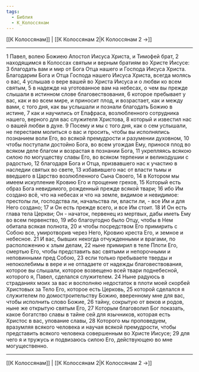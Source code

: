 ```yaml
---
tags:
  - Библия
  - К_Колоссянам
---
```

[[К Колоссянам]] | [[К Колоссянам 2|К Колоссянам 2 →]]

---
1 Павел, волею Божиею Апостол Иисуса Христа, и Тимофей брат,
2 находящимся в Колоссах святым и верным братиям во Христе Иисусе:
3 благодать вам и мир от Бога Отца нашего и Господа Иисуса Христа. Благодарим Бога и Отца Господа нашего Иисуса Христа, всегда молясь о вас,
4 услышав о вере вашей во Христа Иисуса и о любви ко всем святым,
5 в надежде на уготованное вам на небесах, о чем вы прежде слышали в истинном слове благовествования,
6 которое пребывает у вас, как и во всем мире, и приносит плод, и возрастает, как и между вами, с того дня, как вы услышали и познали благодать Божию в истине,
7 как и научились от Епафраса, возлюбленного сотрудника нашего, верного для вас служителя Христова,
8 который и известил нас о вашей любви в духе.
9 Посему и мы с того дня, как о сем услышали, не перестаем молиться о вас и просить, чтобы вы исполнялись познанием воли Его, во всякой премудрости и разумении духовном,
10 чтобы поступали достойно Бога, во всем угождая Ему, принося плод во всяком деле благом и возрастая в познании Бога,
11 укрепляясь всякою силою по могуществу славы Его, во всяком терпении и великодушии с радостью,
12 благодаря Бога и Отца, призвавшего нас к участию в наследии святых во свете,
13 избавившего нас от власти тьмы и введшего в Царство возлюбленного Сына Своего,
14 в Котором мы имеем искупление Кровию Его и прощение грехов,
15 Который есть образ Бога невидимого, рожденный прежде всякой твари;
16 ибо Им создано всё, что на небесах и что на земле, видимое и невидимое: престолы ли, господства ли, начальства ли, власти ли, - все Им и для Него создано;
17 и Он есть прежде всего, и все Им стоит.
18 И Он есть глава тела Церкви; Он - начаток, первенец из мертвых, дабы иметь Ему во всем первенство,
19 ибо благоугодно было Отцу, чтобы в Нем обитала всякая полнота,
20 и чтобы посредством Его примирить с Собою все, умиротворив через Него, Кровию креста Его, и земное и небесное.
21 И вас, бывших некогда отчужденными и врагами, по расположению к злым делам,
22 ныне примирил в теле Плоти Его, смертью Его, чтобы представить вас святыми и непорочными и неповинными пред Собою,
23 если только пребываете тверды и непоколебимы в вере и не отпадаете от надежды благовествования, которое вы слышали, которое возвещено всей твари поднебесной, которого я, Павел, сделался служителем.
24 Ныне радуюсь в страданиях моих за вас и восполняю недостаток в плоти моей скорбей Христовых за Тело Его, которое есть Церковь,
25 которой сделался я служителем по домостроительству Божию, вверенному мне для вас, чтобы исполнить слово Божие,
26 тайну, сокрытую от веков и родов, ныне же открытую святым Его,
27 Которым благоволил Бог показать, какое богатство славы в тайне сей для язычников, которая есть Христос в вас, упование славы,
28 Которого мы проповедуем, вразумляя всякого человека и научая всякой премудрости, чтобы представить всякого человека совершенным во Христе Иисусе;
29 для чего я и тружусь и подвизаюсь силою Его, действующею во мне могущественно.

---
[[К Колоссянам]] | [[К Колоссянам 2|К Колоссянам 2 →]]